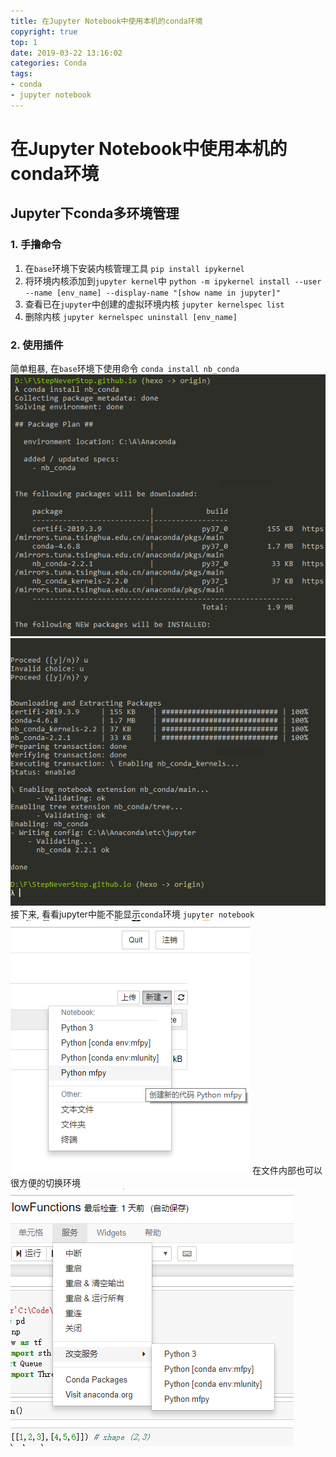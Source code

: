 ```yaml
---
title: 在Jupyter Notebook中使用本机的conda环境
copyright: true
top: 1
date: 2019-03-22 13:16:02
categories: Conda
tags:
- conda
- jupyter notebook
---
```


# 在Jupyter Notebook中使用本机的conda环境

## Jupyter下conda多环境管理

### 1. 手撸命令

1. 在`base`环境下安装内核管理工具
`pip install ipykernel`
2. 将环境内核添加到`jupyter kernel`中
`python -m ipykernel install --user --name [env_name] --display-name "[show name in jupyter]"`
3. 查看已在`jupyter`中创建的虚拟环境内核
`jupyter kernelspec list`
4. 删除内核
`jupyter kernelspec uninstall [env_name]`

### 2. 使用插件

简单粗暴, 在`base`环境下使用命令
`conda install nb_conda`
![](./use-conda-env-in-jupyter/1.png)
![](./use-conda-env-in-jupyter/2.png)
接下来, 看看jupyter中能不能显示`conda`环境
`jupyter notebook`
![](./use-conda-env-in-jupyter/3.png)
在文件内部也可以很方便的切换环境
![](./use-conda-env-in-jupyter/4.png)

